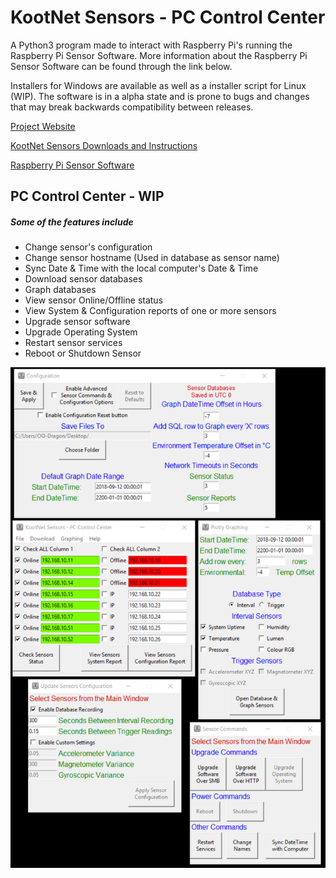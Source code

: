 # KootNet Sensors - PC Control Center
A Python3 program made to interact with Raspberry Pi's running the Raspberry Pi Sensor Software.  More information about the Raspberry Pi Sensor Software can be found through the link below. 

Installers for Windows are available as well as a installer script for Linux (WIP).  The software is in a alpha state and is prone to bugs and changes that may break backwards compatibility between releases.

[Project Website](http://kootenay-networks.com/?page_id=170)

[KootNet Sensors Downloads and Instructions](http://kootenay-networks.com/?page_id=236)

[Raspberry Pi Sensor Software](https://github.com/chad-ermacora/sensor-rp)


PC Control Center - WIP
-----------------------
##### Some of the features include
- Change sensor's configuration
- Change sensor hostname (Used in database as sensor name)
- Sync Date & Time with the local computer's Date & Time
- Download sensor databases
- Graph databases
- View sensor Online/Offline status
- View System & Configuration reports of one or more sensors
- Upgrade sensor software
- Upgrade Operating System
- Restart sensor services
- Reboot or Shutdown Sensor

![KootNet Sensors - PC Control Center](additional_files/KootNetSensorsControlCenter.png "PC Control Center")
